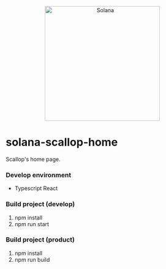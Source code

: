 <p align="center">
  <a href="https://www.scallop.io" align="center">
    <img alt="Solana" src="https://i.imgur.com/g7Y4MIj.png" width="300" />
  </a>
</p>

# solana-scallop-home
Scallop's home page.

### Develop environment
- Typescript React

### Build project (develop)
1. npm install
2. npm run start

### Build project (product)
1. npm install
2. npm run build